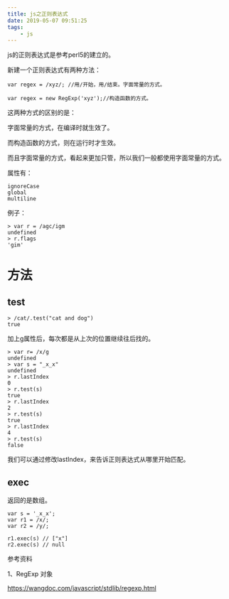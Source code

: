 ```yaml
---
title: js之正则表达式
date: 2019-05-07 09:51:25
tags:
	- js
---
```




js的正则表达式是参考perl5的建立的。

新建一个正则表达式有两种方法：

```
var regex = /xyz/; //用/开始，用/结束。字面常量的方式。
```

```
var regex = new RegExp('xyz');//构造函数的方式。
```

这两种方式的区别的是：

字面常量的方式，在编译时就生效了。

而构造函数的方式，则在运行时才生效。

而且字面常量的方式，看起来更加只管，所以我们一般都使用字面常量的方式。



属性有：

```
ignoreCase
global
multiline
```

例子：

```
> var r = /agc/igm
undefined
> r.flags
'gim'
```

# 方法

## test

```
> /cat/.test("cat and dog")
true
```

加上g属性后，每次都是从上次的位置继续往后找的。

```
> var r= /x/g
undefined
> var s = "_x_x"
undefined
> r.lastIndex
0
> r.test(s)
true
> r.lastIndex
2
> r.test(s)
true
> r.lastIndex
4
> r.test(s)
false
```

我们可以通过修改lastIndex，来告诉正则表达式从哪里开始匹配。

## exec

返回的是数组。

```
var s = '_x_x';
var r1 = /x/;
var r2 = /y/;

r1.exec(s) // ["x"]
r2.exec(s) // null
```



参考资料

1、RegExp 对象

https://wangdoc.com/javascript/stdlib/regexp.html




